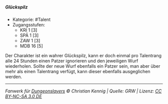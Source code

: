 <!---
Dies ist ein Fanwerk für DUNGEONSLAYERS © von Christian Kennig

Quellen:      [Dungeonslayers Grundregelwerk](https://dungeonslayers.net/download/Dungeonslayers4.pdf)
              [Talentbeschreibungen](https://www.f-space.de/ds4/tools-talentcards.html)
License:      [CC-BY-NC-SA 4.0](https://creativecommons.org/licenses/by-nc-sa/4.0/deed.de)
Richtlinien:  [Fanwerkrichtlinien](https://www.dungeonslayers.net/fanwerk-richtlinien/)
Autor:        Zauberlehrling
-->

##### Glückspilz

- Kategorie: #Talent
- Zugangsstufen:
  - KRI 1 [3]
  - SPÄ 1 [3]
  - ZAW 1 [3]
  - MDB 16 [5]

Der Charakter ist ein wahrer Glückspilz, kann er doch einmal pro Talentrang alle 24 Stunden einen Patzer ignorieren und den jeweiligen Wurf wiederholen. Sollte der neue Wurf ebenfalls ein Patzer sein, man aber über mehr als einen Talentrang verfügt, kann dieser ebenfalls ausgeglichen werden.

---

_Fanwerk für [Dungeonslayers](https://www.dungeonslayers.net/) © Christian Kennig | Quelle: GRW | Lizenz: [CC BY-NC-SA 3.0 DE](https://creativecommons.org/licenses/by-nc-sa/3.0/de/)_
